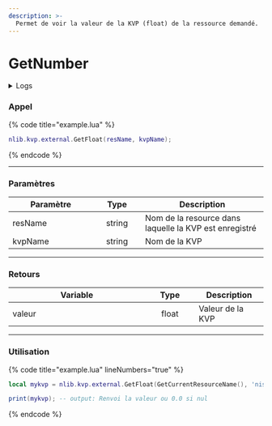 ```yaml
---
description: >-
  Permet de voir la valeur de la KVP (float) de la ressource demandé.
---
```


# GetNumber

<details>
  <summary>Logs</summary>

  Ajoutée en **v0.1.2**
</details>

### Appel

{% code title="example.lua" %}
```lua
nlib.kvp.external.GetFloat(resName, kvpName);
```
{% endcode %}

***

### Paramètres

<table>
    <thead>
        <tr>
            <th width="151" align="center">Paramètre</th>
            <th width="79" align="center">Type</th>
            <th align="center">Description</th>
        </tr>
    </thead>
    <tbody>
        <tr>
            <td>resName</td>
            <td align="center">string</td>
            <td>Nom de la resource dans laquelle la KVP est enregistré</td>
        </tr>
        <tr>
            <td>kvpName</td>
            <td align="center">string</td>
            <td>Nom de la KVP</td>
        </tr>
    </tbody>
</table>

***

### Retours

<table>
    <thead>
        <tr>
            <th width="254" align="center">Variable</th>
            <th width="82" align="center">Type</th>
            <th align="center">Description</th>
        </tr>
    </thead>
    <tbody>
        <tr>
            <td>valeur</td>
            <td align="center">float</td>
            <td>Valeur de la KVP</td>
        </tr>
    </tbody>
</table>

***

### Utilisation

{% code title="example.lua" lineNumbers="true" %}
```lua
local mykvp = nlib.kvp.external.GetFloat(GetCurrentResourceName(), 'nishi_float');

print(mykvp); -- output: Renvoi la valeur ou 0.0 si nul
```
{% endcode %}